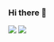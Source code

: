 ### Hi there 👋

<!--
**adminfyy/adminfyy** is a ✨ _special_ ✨ repository because its `README.md` (this file) appears on your GitHub profile.

Here are some ideas to get you started:

- 🔭 I’m currently working on ...
- 🌱 I’m currently learning ...
- 👯 I’m looking to collaborate on ...
- 🤔 I’m looking for help with ...
- 💬 Ask me about ...
- 📫 How to reach me: ...
- 😄 Pronouns: ...Looking for a good job
- ⚡ Fun fact: ...
-->

<span>
  <img src="https://github-readme-stats.vercel.app/api?username=adminfyy&show_icons=true&count_private=true" />
  <img src="https://github-readme-stats.vercel.app/api/top-langs/?username=adminfyy&layout=compact" />
</span>
